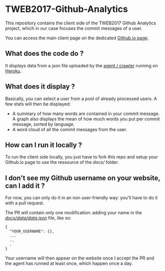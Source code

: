 # TWEB2017-Github-Analytics
This repository contains the client side of the TWEB2017 Github Analytics project, which in our case focuses the commit messages of a user.

You can access the main client page on the dedicated [Github.io page](https://rhod3.github.io/TWEB2017-Github-Analytics/).

## What does the code do ?
It displays data from a json file uploaded by the [agent / crawler](https://github.com/Rhod3/TWEB2017-Github-Analytics-Server) running on [Heroku](https://www.heroku.com/).

## What does it display ?
Basically, you can select a user from a pool of already processed users. A few stats will then be displayed:
* A summary of how many words are contained in your commit message. A graph also displays the mean of how much words you put per commit message, sorted by language.
* A word cloud of all the commit messages from the user.

## How can I run it locally ?
To run the client side locally, you just have to fork this repo and setup your Github.io page to use the ressource of the *docs/* folder.

## I don't see my Github username on your website, can I add it ?
For now, you can only do it in an non user-friendly way: you'll have to do it with a pull request.

The PR will contain only one modification: adding your name in the [*docs/data/data.json*](https://github.com/Rhod3/TWEB2017-Github-Analytics/blob/master/docs/data/data.json) file, like so:
```
{
  "YOUR_USERNAME": {},
  ...
  ..
  .
}
```
Your username will then appear on the website once I accept the PR and the agent has runned at least once, which happen once a day.